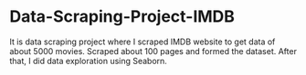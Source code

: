 # Data-Scraping-Project-IMDB
It is data scraping project where I scraped IMDB website to get data of about 5000 movies. Scraped about 100 pages and formed the dataset. After that, I did data exploration using Seaborn.
